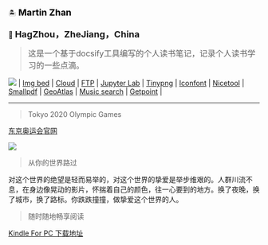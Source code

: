 🏝️   <font color=#000000 size=4 > **Martin Zhan</font>**

🏡   **<font size=4 >HagZhou，ZheJiang，China**</font>


><font size=3>这是一个基于docsify工具编写的个人读书笔记，记录个人读书学习的一些点滴。</font>

 <img src = 'http://111.229.17.211:3389/imgs/2020/02/e76b6744f0350b95.jpg' /> | [Img bed]( http://111.229.17.211:3389/ ) | [Cloud]( http://118.25.73.169:666/index.php/login ) | [FTP](ftp://111.229.17.211/) | [Jupyter Lab]( http://111.229.17.211:9090/login?next=%2Flab%3F ) | [Tinypng](https://tinypng.com/) | [Iconfont](https://www.iconfont.cn/home/index) | [Nicetool](http://www.nicetool.net/) | [Smallpdf](https://smallpdf.com/) | [GeoAtlas](https://datav.aliyun.com/tools/atlas/#&lat=33.521903996156105&lng=104.29849999999999&zoom=4) | [Music  search](https://music.liuzhijin.cn/) | [Getpoint](http://api.map.baidu.com/lbsapi/getpoint/index.html) |

***

> Tokyo 2020 Olympic Games

[东京奥运会官网](https://tokyo2020.org/zh/ ) 

<img src = 'http://111.229.17.211:3389/imgs/2020/02/a583be565d2c9bd8.jpg' />    

> 从你的世界路过

对这个世界的绝望是轻而易举的，对这个世界的挚爱是举步维艰的。人群川流不息，在身边像晃动的影片，怀揣着自己的颜色，往一心要到的地方。换了夜晚，换了城市，换了路标。你跌跌撞撞，做挚爱这个世界的人。

>  随时随地畅享阅读

 [Kindle For PC 下载地址](https://www.amazon.cn/gp/digital/fiona/kcp-landing-page/ref=klp_mn)

